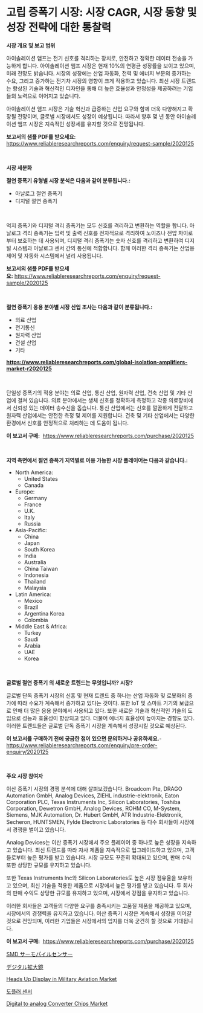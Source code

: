 <p><h1>고립 증폭기 시장: 시장 CAGR, 시장 동향 및 성장 전략에 대한 통찰력</h1></p><p><strong>시장 개요 및 보고 범위</strong></p>
<p><p>아이솔레이션 앰프는 전기 신호를 격리하는 장치로, 안전하고 정확한 데이터 전송을 가능하게 합니다. 아이솔레이션 앰프 시장은 현재 10%의 연평균 성장률을 보이고 있으며, 미래 전망도 밝습니다. 시장의 성장에는 산업 자동화, 전력 및 에너지 부문의 증가하는 수요, 그리고 증가하는 전기차 시장의 영향이 크게 작용하고 있습니다. 최신 시장 트렌드는 향상된 기술과 혁신적인 디자인을 통해 더 높은 효율성과 안정성을 제공하려는 기업들의 노력으로 이어지고 있습니다.</p><p>아이솔레이션 앰프 시장은 기술 혁신과 급증하는 산업 요구와 함께 더욱 다양해지고 확장될 전망이며, 글로벌 시장에서도 성장이 예상됩니다. 따라서 향후 몇 년 동안 아이솔레이션 앰프 시장은 지속적인 성장세를 유지할 것으로 전망됩니다.</p></p>
<p><strong>보고서의 샘플 PDF를 받으세요:</strong> <a href="https://www.reliableresearchreports.com/enquiry/request-sample/2020125">https://www.reliableresearchreports.com/enquiry/request-sample/2020125</a></p>
<p>&nbsp;</p>
<p><strong>시장 세분화</strong></p>
<p><strong>절연 증폭기 유형별 시장 분석은 다음과 같이 분류됩니다.:</strong></p>
<p><ul><li>아날로그 절연 증폭기</li><li>디지털 절연 증폭기</li></ul></p>
<p>&nbsp;</p>
<p><p>억지 증폭기와 디지털 격리 증폭기는 모두 신호를 격리하고 변환하는 역할을 합니다. 아날로그 격리 증폭기는 입력 및 출력 신호를 전자적으로 격리하여 노이즈나 전압 차이로부터 보호하는 데 사용되며, 디지털 격리 증폭기는 숫자 신호를 격리하고 변환하여 디지털 시스템과 아날로그 센서 간의 통신에 적합합니다. 함께 이러한 격리 증폭기는 산업용 제어 및 자동화 시스템에서 널리 사용됩니다.</p></p>
<p><strong>보고서의 샘플 PDF를 받으세요:</strong>&nbsp;<a href="https://www.reliableresearchreports.com/enquiry/request-sample/2020125">https://www.reliableresearchreports.com/enquiry/request-sample/2020125</a></p>
<p>&nbsp;</p>
<p><strong> 절연 증폭기 응용 분야별 시장 산업 조사는 다음과 같이 분류됩니다.:</strong></p>
<p><ul><li>의료 산업</li><li>전기통신</li><li>원자력 산업</li><li>건설 산업</li><li>기타</li></ul></p>
<p><strong><a href="https://www.reliableresearchreports.com/global-isolation-amplifiers-market-r2020125">https://www.reliableresearchreports.com/global-isolation-amplifiers-market-r2020125</a></strong></p>
<p>&nbsp;</p>
<p><p>단일성 증폭기의 적용 분야는 의료 산업, 통신 산업, 원자력 산업, 건축 산업 및 기타 산업에 걸쳐 있습니다. 의료 분야에서는 생체 신호를 정확하게 측정하고 각종 의료장비에서 신뢰성 있는 데이터 송수신을 돕습니다. 통신 산업에서는 신호를 깔끔하게 전달하고 원자력 산업에서는 안전한 측정 및 제어를 지원합니다. 건축 및 기타 산업에서는 다양한 환경에서 신호를 안정적으로 처리하는 데 도움이 됩니다.</p></p>
<p><strong>이 보고서 구매:</strong>&nbsp; <a href="https://www.reliableresearchreports.com/purchase/2020125">https://www.reliableresearchreports.com/purchase/2020125</a></p>
<p>&nbsp;</p>
<p><strong>지역 측면에서 절연 증폭기 지역별로 이용 가능한 시장 플레이어는 다음과 같습니다.:</strong></p>
<p><ul>
    <li>
        North America:
        <ul>
            <li>United States</li>
            <li>Canada</li>
        </ul>
    </li>
    <li>
        Europe:
        <ul>
            <li>Germany</li>
            <li>France</li>
            <li>U.K.</li>
            <li>Italy</li>
            <li>Russia</li>
        </ul>
    </li>
    <li>
        Asia-Pacific:
        <ul>
            <li>China</li>
            <li>Japan</li>
            <li>South Korea</li>
            <li>India</li>
            <li>Australia</li>
            <li>China Taiwan</li>
            <li>Indonesia</li>
            <li>Thailand</li>
            <li>Malaysia</li>
        </ul>
    </li>
    <li>
        Latin America:
        <ul>
            <li>Mexico</li>
            <li>Brazil</li>
            <li>Argentina Korea</li>
            <li>Colombia</li>
        </ul>
    </li>
    <li>
        Middle East & Africa:
        <ul>
            <li>Turkey</li>
            <li>Saudi</li>
            <li>Arabia</li>
            <li>UAE</li>
            <li>Korea</li>
        </ul>
    </li>
    </ul></p>
<p>&nbsp;</p>
<p><strong>글로벌 절연 증폭기 의 새로운 트렌드는 무엇입니까? 시장?</strong></p>
<p><p>글로벌 단독 증폭기 시장의 신흥 및 현재 트렌드 중 하나는 산업 자동화 및 로봇화의 증가에 따라 수요가 계속해서 증가하고 있다는 것이다. 또한 IoT 및 스마트 기기의 보급으로 인해 더 많은 응용 분야에서 사용되고 있다. 또한 새로운 기술과 혁신적인 기술의 도입으로 성능과 효율성이 향상되고 있다. 더불어 에너지 효율성이 높아지는 경향도 있다. 이러한 트렌드들은 글로벌 단독 증폭기 시장을 계속해서 성장시킬 것으로 예상된다.</p></p>
<p><strong>이 보고서를 구매하기 전에 궁금한 점이 있으면 문의하거나 공유하세요.</strong>- <a href="https://www.reliableresearchreports.com/enquiry/pre-order-enquiry/2020125">https://www.reliableresearchreports.com/enquiry/pre-order-enquiry/2020125</a></p>
<p>&nbsp;</p>
<p><strong>주요 시장 참여자</strong></p>
<p><p>이산 증폭기 시장의 경쟁 분석에 대해 살펴보겠습니다. Broadcom Pte, DRAGO Automation GmbH, Analog Devices, ZIEHL industrie-elektronik, Eaton Corporation PLC, Texas Instruments Inc, Silicon Laboratories, Toshiba Corporation, Dewetron GmbH, Analog Devices, ROHM CO, M-System, Siemens, MJK Automation, Dr. Hubert GmbH, ATR Industrie-Elektronik, Secheron, HUNTSMEN, Fylde Electronic Laboratories 등 다수 회사들이 시장에서 경쟁을 벌이고 있습니다.</p><p>Analog Devices는 이산 증폭기 시장에서 주요 플레이어 중 하나로 높은 성장을 지속하고 있습니다. 최신 트렌드를 따라 자사 제품을 지속적으로 업그레이드하고 있으며, 고객들로부터 높은 평가를 받고 있습니다. 시장 규모도 꾸준히 확대되고 있으며, 판매 수익 또한 상당한 규모를 유지하고 있습니다.</p><p>또한 Texas Instruments Inc와 Silicon Laboratories도 높은 시장 점유율을 보유하고 있으며, 최신 기술을 적용한 제품으로 시장에서 높은 평가를 받고 있습니다. 두 회사의 판매 수익도 상당한 규모를 유지하고 있으며, 시장에서 강점을 유지하고 있습니다.</p><p>이러한 회사들은 고객들의 다양한 요구를 충족시키는 고품질 제품을 제공하고 있으며, 시장에서의 경쟁력을 유지하고 있습니다. 이산 증폭기 시장은 계속해서 성장을 이어갈 것으로 전망되며, 이러한 기업들은 시장에서의 입지를 더욱 굳건히 할 것으로 기대됩니다.</p></p>
<p><strong>이 보고서 구매:</strong>&nbsp;&nbsp;<a href="https://www.reliableresearchreports.com/purchase/2020125">https://www.reliableresearchreports.com/purchase/2020125</a></p>
<p><p><a href="https://github.com/zjkmgcs938405/Market-Research-Report-List-2/blob/main/257396677756.md">SMD サーモパイルセンサー</a></p><p><a href="https://github.com/roulaayoub-saad/Market-Research-Report-List-1/blob/main/173392377757.md">デジタル拡大鏡</a></p><p><a href="https://github.com/markusgodoy/Market-Research-Report-List-3/blob/main/heads-up-display-in-military-aviation-market.md">Heads Up Display in Military Aviation Market</a></p><p><a href="https://github.com/rcabello548/Market-Research-Report-List-1/blob/main/791449177746.md">도플러 센서</a></p><p><a href="https://github.com/luckyshygirl/Market-Research-Report-List-4/blob/main/digital-to-analog-converter-chips-market.md">Digital to analog Converter Chips Market</a></p></p>